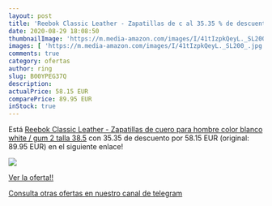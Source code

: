 ```yaml
---
layout: post
title: 'Reebok Classic Leather - Zapatillas de c al 35.35 % de descuento'
date: 2020-08-29 18:08:50
thumbnailImage: 'https://m.media-amazon.com/images/I/41tIzpkQeyL._SL200_.jpg'
images: [ 'https://m.media-amazon.com/images/I/41tIzpkQeyL._SL200_.jpg' ]
comments: true
category: ofertas
author: ring
slug: B00YPEG37Q
description:
actualPrice: 58.15 EUR
comparePrice: 89.95 EUR
inStock: true
---
```


Está [Reebok Classic Leather - Zapatillas de cuero para hombre  color blanco  white / gum 2   talla 38.5](https://www.amazon.com/dp/B00YPEG37Q/?tag=redken08-20) con 35.35 de descuento por 58.15 EUR (original: 89.95 EUR) en el siguiente enlace!

[![](https://m.media-amazon.com/images/I/41tIzpkQeyL._SL200_.jpg)](https://www.amazon.com/dp/B00YPEG37Q/?tag=redken08-20)

[Ver la oferta!!](https://www.amazon.com/dp/B00YPEG37Q/?tag=redken08-20)

[Consulta otras ofertas en nuestro canal de telegram](https://t.me/s/ofertas25)
